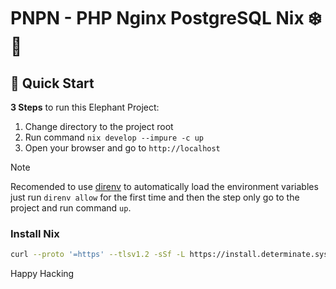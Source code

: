 
# PNPN - PHP Nginx PostgreSQL Nix ❄️🐘

## 🚀 Quick Start

**3 Steps** to run this Elephant Project:

1. Change directory to the project root
2. Run command `nix develop --impure -c up`
3. Open your browser and go to `http://localhost`

> [!NOTE]
> Recomended to use [direnv](https://direnv.net/) to automatically load the environment variables
> just run `direnv allow` for the first time and then the step only go to the project and run command `up`.

### Install Nix

```sh
curl --proto '=https' --tlsv1.2 -sSf -L https://install.determinate.systems/nix | sh -s -- install
```

Happy Hacking


